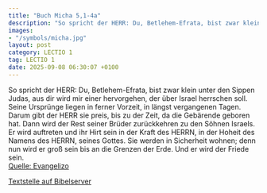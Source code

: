 ```yaml
---
title: "Buch Micha 5,1-4a"
description: "So spricht der HERR: Du, Betlehem-Efrata, bist zwar klein unter den Sippen Judas, aus dir wird mir einer hervorgehen, der über Israel herrschen soll. Seine Ursprünge liegen in ferner Vorzeit, in längst vergangenen Tagen. Darum gibt der HERR sie preis, bis zu der Zeit, da die Gebä...."
images:
- "/symbols/micha.jpg"
layout: post
category: LECTIO 1
tag: LECTIO 1
date: 2025-09-08 06:30:07 +0100
---
```

So spricht der HERR: Du, Betlehem-Efrata, bist zwar klein unter den Sippen Judas, aus dir wird mir einer hervorgehen, der über Israel herrschen soll. Seine Ursprünge liegen in ferner Vorzeit, in längst vergangenen Tagen.
Darum gibt der HERR sie preis, bis zu der Zeit, da die Gebärende geboren hat.<!--more--> Dann wird der Rest seiner Brüder zurückkehren zu den Söhnen Israels.
Er wird auftreten und ihr Hirt sein in der Kraft des HERRN, in der Hoheit des Namens des HERRN, seines Gottes. Sie werden in Sicherheit wohnen; denn nun wird er groß sein bis an die Grenzen der Erde.
Und er wird der Friede sein.<br>
[Quelle: Evangelizo](https://evangeliumtagfuertag.org/DE/gospel)

[Textstelle auf Bibelserver](https://www.bibleserver.com/EU/Micha5,1-4a)
